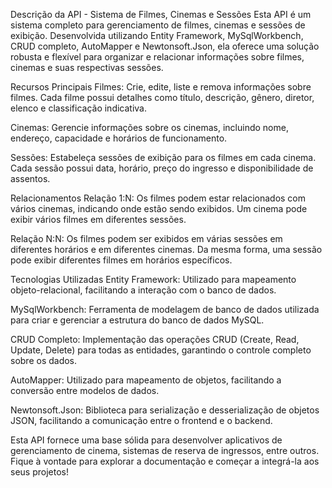 

Descrição da API - Sistema de Filmes, Cinemas e Sessões
Esta API é um sistema completo para gerenciamento de filmes, cinemas e sessões de exibição. Desenvolvida utilizando Entity Framework, MySqlWorkbench, CRUD completo, AutoMapper e Newtonsoft.Json, ela oferece uma solução robusta e flexível para organizar e relacionar informações sobre filmes, cinemas e suas respectivas sessões.

Recursos Principais
Filmes: Crie, edite, liste e remova informações sobre filmes. Cada filme possui detalhes como título, descrição, gênero, diretor, elenco e classificação indicativa.

Cinemas: Gerencie informações sobre os cinemas, incluindo nome, endereço, capacidade e horários de funcionamento.

Sessões: Estabeleça sessões de exibição para os filmes em cada cinema. Cada sessão possui data, horário, preço do ingresso e disponibilidade de assentos.

Relacionamentos
Relação 1:N: Os filmes podem estar relacionados com vários cinemas, indicando onde estão sendo exibidos. Um cinema pode exibir vários filmes em diferentes sessões.

Relação N:N: Os filmes podem ser exibidos em várias sessões em diferentes horários e em diferentes cinemas. Da mesma forma, uma sessão pode exibir diferentes filmes em horários específicos.

Tecnologias Utilizadas
Entity Framework: Utilizado para mapeamento objeto-relacional, facilitando a interação com o banco de dados.

MySqlWorkbench: Ferramenta de modelagem de banco de dados utilizada para criar e gerenciar a estrutura do banco de dados MySQL.

CRUD Completo: Implementação das operações CRUD (Create, Read, Update, Delete) para todas as entidades, garantindo o controle completo sobre os dados.

AutoMapper: Utilizado para mapeamento de objetos, facilitando a conversão entre modelos de dados.

Newtonsoft.Json: Biblioteca para serialização e desserialização de objetos JSON, facilitando a comunicação entre o frontend e o backend.

Esta API fornece uma base sólida para desenvolver aplicativos de gerenciamento de cinema, sistemas de reserva de ingressos, entre outros. Fique à vontade para explorar a documentação e começar a integrá-la aos seus projetos!
